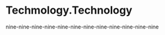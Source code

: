 Techmology.Technology
=====================

nine-nine-nine-nine-nine-nine-nine-nine-nine-nine-nine-nine
